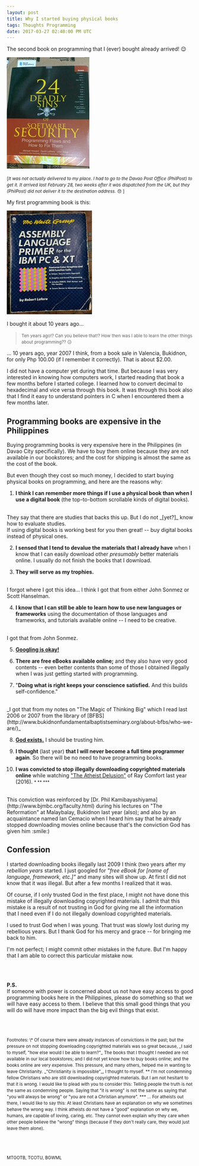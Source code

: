 ```yaml
---
layout: post
title: Why I started buying physical books
tags: Thoughts Programming
date: 2017-03-27 02:40:00 PM UTC
---
```


<!-- March 27, 2017 10:40:00 PM Philippine Time -->

The second book on programming that I (ever) bought already arrived! :relieved:


![24 Deadly Sins of Software Security book](/images/2017/24-deadly-sins-of-software-security-book.jpg)

<small>[_It was not actually delivered to my place. I had to go to the Davao Post Office (PhilPost) to get it. It arrived last February 28, two weeks after it was dispatched from the UK, but they (PhilPost) did not deliver it to the destination address._ :disappointed: ]</small>

My first programming book is this:

![Assembly Language Primer book](/images/2017/assembly-language-primer-book.jpg)


I bought it about 10 years ago...


> <small>Ten years ago!? Can you believe that!? How then was I able to learn the other things about programming?? :neutral_face: </small>


... 10 years ago, year 2007 I think, from a book sale in Valencia, Bukidnon, for only Php 100.00 (if I remember it correctly). That is about $2.00.


I did not have a computer yet during that time. But because I was very interested in knowing how computers work, I started reading that book a few months before I started college. I learned how to convert decimal to hexadecimal and vice versa through this book. It was through this book also that I find it easy to understand pointers in C when I encountered them a few months later.


## Programming books are expensive in the Philippines

Buying programming books is very expensive here in the Philippines (in Davao City specifically). We have to buy them online because they are not available in our bookstores; and the cost for shipping is almost the same as the cost of the book.

But even though they cost so much money, I decided to start buying physical books on programming, and here are the reasons why:


1. **I think I can remember more things if I use a physical book than when I use a digital book** (the top-to-bottom scrollable kinds of digital books). 
<br />
They say that there are studies that backs this up. But I do not _[yet?]_ know how to evaluate studies.
<br />
If using digital books is working best for you then great! -- buy digital books instead of physical ones.


2. **I sensed that I tend to devalue the materials that I already have** when I know that I can easily download other _presumably_ better materials online. I usually do not finish the books that I download.


3. **They will serve as my trophies.**
<br />
I forgot where I got this idea... I think I got that from either John Sonmez or Scott Hanselman.


4. **I know that I can still be able to learn how to use new languages or frameworks** using the documentation of those languages and frameworks, and tutorials available online -- I need to be creative. 
<br />
I got that from John Sonmez.


5. [**Googling is okay!**](http://www.hanselman.com/blog/AmIReallyADeveloperOrJustAGoodGoogler.aspx)

6. **There are free eBooks available online;** and they also have very good contents -- even better contents than some of those I obtained illegally when I was just getting started with programming.


7. "**Doing what is right keeps your conscience satisfied.** And this builds self-confidence." 
<br />
_I got that from my notes on "The Magic of Thinking Big" which I read last 2006 or 2007 from the library of [BFBS](http://www.bukidnonfundamentalbaptistseminary.org/about-bfbs/who-we-are/)_


8. [**God exists.**](http://www.datpostmil.com/the-great-debate-greg-bahnsen-vs-gordon-stein/) I should be trusting him. 


9. **I thought** (last year) **that I will never become a full time programmer again**. So there will be no need to have programming books.


10. **I was convicted to stop illegally downloading copyrighted materials online** while  watching ["The Atheist Delusion"](http://www.atheistmovie.com/) of Ray Comfort last year (2016). <small>* ** ***</small>
<br />
This conviction was reinforced by [Dr. Phil Kamibayashiyama](http://www.bjmbc.org/faculty.html) during his lectures on "The Reformation" at Malaybalay, Bukidnon last year (also); and also by an acquaintance named Ian Cemacio when I heard him say that he already stopped downloading movies online because that's the conviction God has given him :smile:)

## Confession
I started downloading books illegally last 2009 I think (two years after my _rebellion years_ started. I just googled for _"free eBook for [name of language, framework, etc.]"_ and many sites will show up. At first I did not know that it was illegal. But after a few months I realized that it was.

Of course,  if I only trusted God in the first place, I might not have done this mistake of illegally downloading copyrighted materials. I admit that this mistake is a result of not trusting in God for giving me all the information that I need even if I do not illegally download copyrighted materials.

I used to trust God when I was young. That trust was slowly lost during my rebellious years. But I thank God for his mercy and grace -- for bringing me back to him.

I'm not perfect; I might commit other mistakes in the future. But I'm happy that I am able to correct this particular mistake now.



<br /><br />


**P.S.**
<br />
If someone with power is concerned about us not have easy access to good programming books here in the Philippines, please do something so that we will have easy access to them. I believe that this small good things that you will do will have more impact than the big evil things that exist.

<br /><br />

<small>
Footnotes:
</small>

<small>
\* Of course there were already instances of convictions in the past; but the pressure on not stopping downloading copyrighted materials was so great because, _I said to myself, "how else would I be able to learn?"_ The books that I thought I needed are not available in our local bookstores; and I did not yet know how to buy books online; and the books online are very expensive.
This pressure, and many others, helped me in wanting to leave Christianity. _"Christianity is impossible"_, I thought to myself.
</small>

<small>
** I'm not condemning fellow Christians who are still downloading copyrighted materials. But I am not hesitant to that it is wrong. I would like to plead with you to consider this: Telling people the truth is not the same as condemning people. Saying that "it is wrong" is not the same as saying that "you will always be wrong" or "you are not a Christian anymore".
</small>

<small>
*** … For atheists out there, I would like to say this: At least Christians have an explanation on why we sometimes behave the wrong way. 
</small>

<small>
I think atheists do not have a "good" explanation on why we, humans, are capable of loving, caring, etc. They cannot even explain why they care when other people believe the "wrong" things (because if they don't really care, they would just leave them alone).
</small>


<br /><br />


<small>MTGOTB, TCOTU, BGWML</small>
